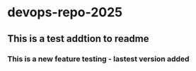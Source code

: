 # devops-repo-2025

## This is a test addtion to readme

### This is a new feature testing - lastest version added
